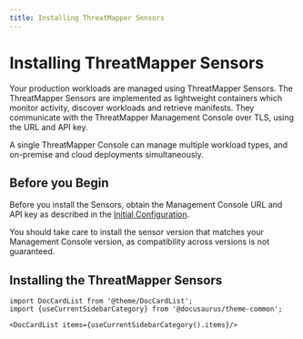 ```yaml
---
title: Installing ThreatMapper Sensors
---
```


# Installing ThreatMapper Sensors

Your production workloads are managed using ThreatMapper Sensors.  The ThreatMapper Sensors are implemented as lightweight containers which monitor activity, discover workloads and retrieve manifests.  They communicate with the ThreatMapper Management Console over TLS, using the URL and API key.

A single ThreatMapper Console can manage multiple workload types, and on-premise and cloud deployments simultaneously.

## Before you Begin

Before you install the Sensors, obtain the Management Console URL and API key as described in the [Initial Configuration](../console/initial-configuration).

You should take care to install the sensor version that matches your Management Console version, as compatibility across versions is not guaranteed.

## Installing the ThreatMapper Sensors

```mdx-code-block
import DocCardList from '@theme/DocCardList';
import {useCurrentSidebarCategory} from '@docusaurus/theme-common';

<DocCardList items={useCurrentSidebarCategory().items}/>
```